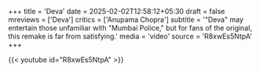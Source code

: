 +++
title = 'Deva'
date = 2025-02-02T12:58:12+05:30
draft = false
mreviews = ['Deva']
critics = ['Anupama Chopra']
subtitle = '"Deva" may entertain those unfamiliar with "Mumbai Police," but for fans of the original, this remake is far from satisfying.'
media = 'video'
source = 'R8xwEs5NtpA'
+++

{{< youtube id="R8xwEs5NtpA" >}}
